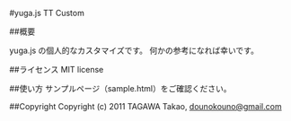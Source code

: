 #yuga.js TT Custom

##概要

yuga.js の個人的なカスタマイズです。
何かの参考になれば幸いです。

##ライセンス
MIT license

##使い方
サンプルページ（sample.html）をご確認ください。

##Copyright
Copyright (c) 2011 TAGAWA Takao, dounokouno@gmail.com